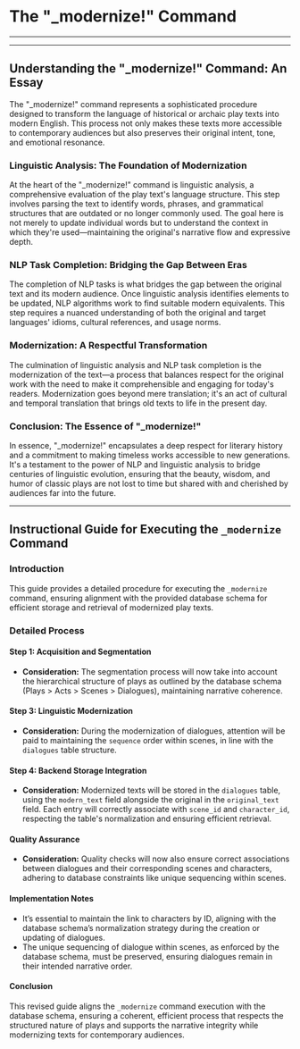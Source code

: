 # The "_modernize!" Command
---
---
## Understanding the "_modernize!" Command: An Essay

The "_modernize!" command represents a sophisticated procedure designed to transform the language of historical or archaic play texts into modern English. This process not only makes these texts more accessible to contemporary audiences but also preserves their original intent, tone, and emotional resonance. 

### Linguistic Analysis: The Foundation of Modernization

At the heart of the "_modernize!" command is linguistic analysis, a comprehensive evaluation of the play text's language structure. This step involves parsing the text to identify words, phrases, and grammatical structures that are outdated or no longer commonly used. The goal here is not merely to update individual words but to understand the context in which they're used—maintaining the original's narrative flow and expressive depth.

### NLP Task Completion: Bridging the Gap Between Eras

The completion of NLP tasks is what bridges the gap between the original text and its modern audience. Once linguistic analysis identifies elements to be updated, NLP algorithms work to find suitable modern equivalents. This step requires a nuanced understanding of both the original and target languages' idioms, cultural references, and usage norms.

### Modernization: A Respectful Transformation

The culmination of linguistic analysis and NLP task completion is the modernization of the text—a process that balances respect for the original work with the need to make it comprehensible and engaging for today's readers. Modernization goes beyond mere translation; it's an act of cultural and temporal translation that brings old texts to life in the present day.

### Conclusion: The Essence of "_modernize!"

In essence, "_modernize!" encapsulates a deep respect for literary history and a commitment to making timeless works accessible to new generations. It's a testament to the power of NLP and linguistic analysis to bridge centuries of linguistic evolution, ensuring that the beauty, wisdom, and humor of classic plays are not lost to time but shared with and cherished by audiences far into the future.

---

## Instructional Guide for Executing the `_modernize` Command

### Introduction

This guide provides a detailed procedure for executing the `_modernize` command, ensuring alignment with the provided database schema for efficient storage and retrieval of modernized play texts.

### Detailed Process

#### Step 1: Acquisition and Segmentation
- **Consideration:** The segmentation process will now take into account the hierarchical structure of plays as outlined by the database schema (Plays > Acts > Scenes > Dialogues), maintaining narrative coherence.

#### Step 3: Linguistic Modernization
- **Consideration:** During the modernization of dialogues, attention will be paid to maintaining the `sequence` order within scenes, in line with the `dialogues` table structure.

#### Step 4: Backend Storage Integration
- **Consideration:** Modernized texts will be stored in the `dialogues` table, using the `modern_text` field alongside the original in the `original_text` field. Each entry will correctly associate with `scene_id` and `character_id`, respecting the table's normalization and ensuring efficient retrieval.

#### Quality Assurance
- **Consideration:** Quality checks will now also ensure correct associations between dialogues and their corresponding scenes and characters, adhering to database constraints like unique sequencing within scenes.

#### Implementation Notes
- It’s essential to maintain the link to characters by ID, aligning with the database schema’s normalization strategy during the creation or updating of dialogues.
- The unique sequencing of dialogue within scenes, as enforced by the database schema, must be preserved, ensuring dialogues remain in their intended narrative order.

#### Conclusion
This revised guide aligns the `_modernize` command execution with the database schema, ensuring a coherent, efficient process that respects the structured nature of plays and supports the narrative integrity while modernizing texts for contemporary audiences.
